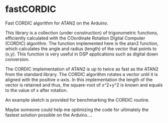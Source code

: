 # fastCORDIC
Fast CORDIC algorithm for ATAN2 on the Arduino.

This library is a collection (under construction) of trigonometric functions, efficiently
calculated with the COordinate Rotation DIgital Computer (CORDIC) algorithm.
The function implemented here is the atan2 function, which calculates the angle and
radius (length) of the vector that points to (x,y). This function is very useful in DSP
applications such as digital down conversion.

The CORDIC implementation of ATAN2 is up to twice as fast as the ATAN2 from the standard library.
The CORDIC algorithm rotates a vector until it is aligned with the positive x-axis.
In this implementation the length of the vector is retained and thus, the square-root
of x^2+y^2 is known and equals to the value of x after rotation.

An example sketch is provided for benchmarking the CORDIC routine.

Maybe someone could help me optimizing the code for ultimately the fastest solution possible on the Arduino.... 
